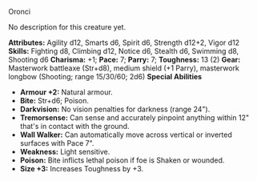 Oronci

No description for this creature yet.

**Attributes:** Agility d12, Smarts d6, Spirit d6, Strength d12+2, Vigor
d12
**Skills:** Fighting d8, Climbing d12, Notice d6, Stealth d6, Swimming
d8, Shooting d6
**Charisma:** +1; **Pace:** 7; **Parry:** 7; **Toughness:** 13 (2)
**Gear:** Masterwork battleaxe (Str+d8), medium shield (+1 Parry),
masterwork longbow (Shooting; range 15/30/60; 2d6)
**Special Abilities**
- **Armour +2:** Natural armour.
- **Bite:** Str+d6; Poison.
- **Darkvision:** No vision penalties for darkness (range 24").
- **Tremorsense:** Can sense and accurately pinpoint anything within
12" that's in contact with the ground.
- **Wall Walker:** Can automatically move across vertical or inverted
surfaces with Pace 7".
- **Weakness:** Light sensitive.
- **Poison:** Bite inflicts lethal poison if foe is Shaken or wounded.
- **Size +3:** Increases Toughness by +3.


